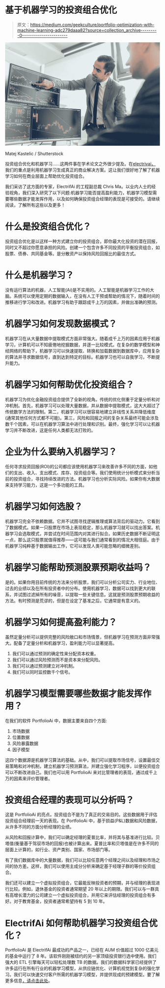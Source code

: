 # 基于机器学习的投资组合优化

> 原文：<https://medium.com/geekculture/portfolio-optimization-with-machine-learning-adc279daaa82?source=collection_archive---------0----------------------->

![](img/cbc162b7323614b83e0ee014f03da57a.png)

Matej Kastelic / Shutterstock

投资组合优化和机器学习……这两件事在学术论文之外很少提及。在[electrivai，](http://www.electrifai.net)我们的重点是利用机器学习生成真正的商业解决方案。这让我们很好地了解了机器学习如何在商业层面上帮助优化投资组合。

我们采访了这方面的专家，ElectrifAi 的工程副总裁 Chris Ma。以业内人士的经验视角，我们深入研究了以下问题:机器学习能否提高盈利能力，机器学习模型需要哪些数据才能发挥作用，以及如何确保投资组合经理的表现是可接受的。请继续阅读，了解所有这些以及更多！

# 什么是投资组合优化？

投资组合优化是以这样一种方式建立你的投资组合，即你最大化投资的潜在回报，同时又不超过你愿意承担的风险。创建一个包含许多不同投资的平衡投资组合，如股票、债券、共同基金等。是分散资产以保持风险回报比的最佳方式。

# 什么是机器学习？

没有运行算法的机器，人工智能(Ai)是不实用的。人工智能是机器学习工作的大脑。系统可以使用定期的数据输入，在没有人工干预或帮助的情况下，随着时间的推移进行学习和改进。机器学习有助于跟踪成千上万的因素，并做出准确的预测。

# 机器学习如何发现数据模式？

机器学习在从大量数据中提取模式方面非常强大。随着成千上万的因素应用于机器学习，计算机可以不知疲倦地挖掘数据，并逐一比较模式。在复杂的数学模型和神经网络的帮助下，机器学习可以快速提取、转换和加载数据到数据库中，应用复杂的算法并寻求数据信号，直到达到特定的目标。机器学习也可以自我学习，不断提升能力。

# 机器学习如何帮助优化投资组合？

机器学习为优化金融投资组合提供了全新的视角。传统的优化侧重于定量分析和对冲机制。首先，机器学习可以处理大量数据，并从数据中提取模式，这大大超过了传统数学方法的限制。第二，机器学习可以很容易地建立非线性关系并降低维度(通常其他任何方式都不可能)。第三，风险和回报之间的复杂关系最终可能会涉及数千个因素，可以在机器学习算法中进行处理和识别。最终，强化学习可以让机器学习并不断改进，这是任何人类都无法打败的。

# 企业为什么要纳入机器学习？

任何寻求投资回报(ROI)的公司都应该使用机器学习来改善许多不同的方面，如他们的支出、收入、支出模式、库存、投资组合等。我们使用统计分析模式来分析当前的投资组合，寻找持续改进的方法。机器学习也分析实际风险。如果你有大数据来支持学习能力，这是一个多功能的工具。

# 机器学习如何选股？

机器学习完全不依赖数据。它并不试图寻找逻辑推理或算法背后的驱动力。它看到了数据模式。如果一只股票在市场上表现稳定，那么机器学习就可以找出答案。机器学习会选取模式，并尝试在时间范围内对其进行拟合。如果历史数据不断证明这一点，那么这只股票就值得推荐——这可能与我们通常看到的情况大相径庭。由于机器学习纯粹基于数据输出工作，它可以发现人类可能忽略的细微差别。

# 机器学习能帮助预测股票预期收益吗？

是的。如果你用目前传统的方法来分析股票，我们可以分析公司实力、行业地位、过去的业绩以及在所有投资者中的分布。使用机器学习，数据可以找到更大的联系，并试图过滤掉所有的噪音，以提取一些关键信息。这就是预测股票预期收益的方法。有时预测是荒谬的，但是在设定了基准之后，它通常是有意义的。

# 机器学习如何提高盈利能力？

虽然定量分析可以提供完整的风险敞口和市场情景，但机器学习在预测方面非常强大。配备了定量分析和机器学习，盈利能力可以显著提高。

1.  我们可以通过预测的确定性来分配资本权重。
2.  我们可以通过风险预测而不是资本来分配风险。
3.  我们可以通过预测建立对冲机制。
4.  我们可以同时监控数千个信号。

# 机器学习模型需要哪些数据才能发挥作用？

在我们的软件 PortfolioAi 中，数据主要来自四个方面:

1.  市场数据
2.  位置数据
3.  风险暴露数据
4.  因子模型

这四个数据源是机器学习算法的基础。从中，我们可以提取市场信号，设置最佳交易策略和对冲机制，建立机器学习预测算法，并建立强化学习程序，以便投资组合可以不断改进自己。我们也可以用 PortfolioAi 来对比管理者的表现，通过成千上万的因素来评价管理者。

# 投资组合经理的表现可以分析吗？

这是 PortfolioAi 的亮点。投资组合不是为了真正的交易目的。这些数据用于评估投资组合经理前一天的表现。在 PortfolioAi 中，基于损益(P&L)数据和风险数据，从许多不同的方面分析经理的业绩。

从风险和回报计算中，我们可以确定经理的夏普比率，并将其与基准进行比较。贝塔值(衡量基于驾驭市场的回报)也被计算出来。夏普比率和贝塔值是在许多不同的层面上计算的，如行业、资产类别、国家、市场部门等。

有了我们数据库中的大量数据，我们可以比较任意两个经理之间以及经理和市场之间的协方差。这样，我们可以使用主成分分析来确定基于经理子群的等价投资组合。

我们还可以建立一个虚拟投资组合，它最能反映投资者的预期，并与经理的表现进行比较。例如，退休基金的投资者通常期望 20 年以上的期限。我们可以与一群具有高增长潜力的公司建立一个虚拟投资组合，并用它来评估经理的投资组合有多好。对于教育基金，投资者通常希望持有 5 到 10 年。

# ElectrifAi 如何帮助机器学习投资组合优化？

PortfolioAi 是 ElectrifAi 最成功的产品之一，已经在 AUM 价值超过 1000 亿美元的基金中运行了 8 年。该软件刚刚被纽约的另一家顶级投资银行选中使用。我们强大的 ETL 引擎每天可以轻松处理数 TB 的数据。我们的数据科学家已经提供了许多运行在所有行业的机器学习模型，从供应链优化、计算机视觉到复杂的强化学习。我们可以快速交付客户所需的机器学习模型，并提供现成的预建模型。要了解更多信息[，请点击此处](https://electrifai.net/contact#lets-talk)。
